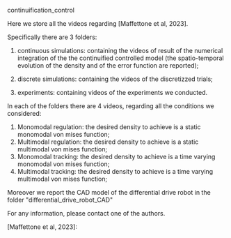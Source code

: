 continuification_control 

Here we store all the videos regarding [Maffettone et al, 2023].

Specifically there are 3 folders:

1) continuous simulations: containing the videos of result of the numerical integration of the the continuified controlled model (the spatio-temporal evolution of the density and of the error function are reported);

2) discrete simulations: containing the videos of the discretizzed trials;

3) experiments: containing videos of the experiments we conducted.

In each of the folders there are 4 videos, regarding all the conditions we considered:

1) Monomodal regulation: the desired density to achieve is a static monomodal von mises function;
2) Multimodal regulation: the desired density to achieve is a static multimodal von mises function;
3) Monomodal tracking:  the desired density to achieve is a time varying monomodal von mises function;
4) Multimodal tracking: the desired density to achieve is a time varying multimodal von mises function;

Moreover we report the CAD model of the differential drive robot in the folder "differential_drive_robot_CAD"

For any information, please contact one of the authors.

[Maffettone et al, 2023]: 
